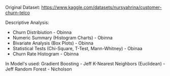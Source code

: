 Original Dataset: https://www.kaggle.com/datasets/nursyahrina/customer-churn-telco

Descriptive Analysis:
- Churn Distribiution - Obinna
- Numeric Summary (Histogram Charts) - Obinna
- Bivariate Analysis (Box Plots) - Obinna
- Statistical Tests (Chi-Square, T-Test, Mann-Whitney) - Obinaa
- Churn Rate Histogram - Obinna

In Model's used: 
Gradient Boosting - Jeff
K-Nearest Neighbors (Euclidean) - Jeff
Random Forest - Nicholson

